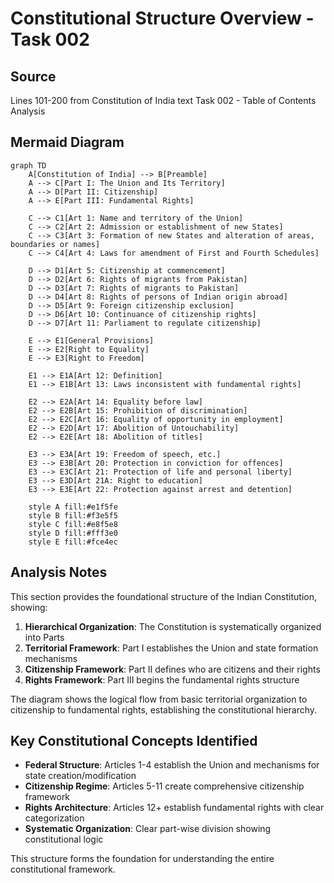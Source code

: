 # Constitutional Structure Overview - Task 002

## Source
Lines 101-200 from Constitution of India text
Task 002 - Table of Contents Analysis

## Mermaid Diagram

```mermaid
graph TD
    A[Constitution of India] --> B[Preamble]
    A --> C[Part I: The Union and Its Territory]
    A --> D[Part II: Citizenship]
    A --> E[Part III: Fundamental Rights]
    
    C --> C1[Art 1: Name and territory of the Union]
    C --> C2[Art 2: Admission or establishment of new States]
    C --> C3[Art 3: Formation of new States and alteration of areas, boundaries or names]
    C --> C4[Art 4: Laws for amendment of First and Fourth Schedules]
    
    D --> D1[Art 5: Citizenship at commencement]
    D --> D2[Art 6: Rights of migrants from Pakistan]
    D --> D3[Art 7: Rights of migrants to Pakistan]
    D --> D4[Art 8: Rights of persons of Indian origin abroad]
    D --> D5[Art 9: Foreign citizenship exclusion]
    D --> D6[Art 10: Continuance of citizenship rights]
    D --> D7[Art 11: Parliament to regulate citizenship]
    
    E --> E1[General Provisions]
    E --> E2[Right to Equality]
    E --> E3[Right to Freedom]
    
    E1 --> E1A[Art 12: Definition]
    E1 --> E1B[Art 13: Laws inconsistent with fundamental rights]
    
    E2 --> E2A[Art 14: Equality before law]
    E2 --> E2B[Art 15: Prohibition of discrimination]
    E2 --> E2C[Art 16: Equality of opportunity in employment]
    E2 --> E2D[Art 17: Abolition of Untouchability]
    E2 --> E2E[Art 18: Abolition of titles]
    
    E3 --> E3A[Art 19: Freedom of speech, etc.]
    E3 --> E3B[Art 20: Protection in conviction for offences]
    E3 --> E3C[Art 21: Protection of life and personal liberty]
    E3 --> E3D[Art 21A: Right to education]
    E3 --> E3E[Art 22: Protection against arrest and detention]
    
    style A fill:#e1f5fe
    style B fill:#f3e5f5
    style C fill:#e8f5e8
    style D fill:#fff3e0
    style E fill:#fce4ec
```

## Analysis Notes

This section provides the foundational structure of the Indian Constitution, showing:

1. **Hierarchical Organization**: The Constitution is systematically organized into Parts
2. **Territorial Framework**: Part I establishes the Union and state formation mechanisms
3. **Citizenship Framework**: Part II defines who are citizens and their rights
4. **Rights Framework**: Part III begins the fundamental rights structure

The diagram shows the logical flow from basic territorial organization to citizenship to fundamental rights, establishing the constitutional hierarchy.

## Key Constitutional Concepts Identified

- **Federal Structure**: Articles 1-4 establish the Union and mechanisms for state creation/modification
- **Citizenship Regime**: Articles 5-11 create comprehensive citizenship framework
- **Rights Architecture**: Articles 12+ establish fundamental rights with clear categorization
- **Systematic Organization**: Clear part-wise division showing constitutional logic

This structure forms the foundation for understanding the entire constitutional framework.